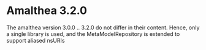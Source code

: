 # Amalthea 3.2.0

The amalthea version 3.0.0 .. 3.2.0 do not differ in their content. Hence,
only a single library is used, and the MetaModelRepository is extended to
support aliased nsURIs
